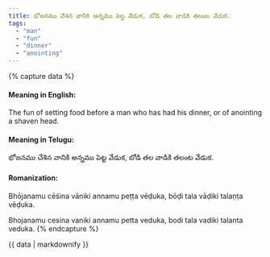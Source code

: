 ```yaml
---
title: భోజనము చేశిన వానికి అన్నము పెట్ట వేడుక, బోడి తల వాడికి తలంట వేడుక.
tags:
  - "man"
  - "fun"
  - "dinner"
  - "anointing"
---
```


{% capture data %}
#### Meaning in English:
The fun of setting food before a man who has had his dinner, or of anointing a shaven head.

#### Meaning in Telugu:
భోజనము చేశిన వానికి అన్నము పెట్ట వేడుక, బోడి తల వాడికి తలంట వేడుక.

#### Romanization:
Bhōjanamu cēśina vāniki annamu peṭṭa vēḍuka, bōḍi tala vāḍiki talaṇṭa vēḍuka.

Bhojanamu cesina vaniki annamu petta veduka, bodi tala vadiki talanta veduka.
{% endcapture %}

{{ data | markdownify }}

